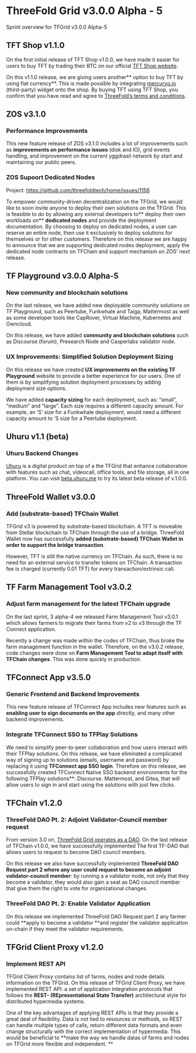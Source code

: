 
# ThreeFold Grid v3.0.0 Alpha - 5

Sprint overview for TFGrid v3.0.0 Alpha-5


## TFT Shop v1.1.0

On the first initial release of TFT Shop v1.0.0, we have made it easier for users to buy TFT by trading their BTC on our official [TFT Shop website](https://gettft.com/gettft/).

On this v1.1.0 release, we are giving users another** option to buy TFT by using fiat currency**. This is made possible by integrating [mercuryo.io](http://www.mercuryo.io/) (third-party) widget onto the shop. By buying TFT using TFT Shop, you confirm that you have read and agree to [ThreeFold’s terms and conditions](https://library.threefold.me/info/legal/#/legal__terms_conditions_gettft).


## ZOS v3.1.0

### Performance Improvements

This new feature release of ZOS v3.1.0 includes a lot of improvements such as **improvements on performance issues** (disk and IO), grid events handling, and improvement on the current yggdrasil network by start and maintaining our public peers.

### ZOS Supoort Dedicated Nodes

Project: https://github.com/threefoldtech/home/issues/1156

To empower community-driven decentralization on the TFGrid, we would like to soon invite anyone to deploy their own solutions on the TFGrid. This is feasible to do by allowing any external developers to** deploy their own workloads on** **dedicated nodes** and provide the deployment documentation. By choosing to deploy on dedicated nodes, a user can reserve an entire node, then use it exclusively to deploy solutions for themselves or for other customers. Therefore on this release we are happy to announce that we are supporting dedicated nodes deployment, apply the dedicated node contracts on TFChain and support mechanism on ZOS' next release.


## TF Playground v3.0.0 Alpha-5

### New community and blockchain solutions
On the last release, we have added new deployable community solutions on TF Playground, such as Peertube, Funkwhale and Taiga, Mattermost as well as some developer tools like CapRover, Virtual Machine, Kubernetes and Owncloud.

On this release, we have added **community and blockchain solutions** such as Discourse (forum), Presearch Node and Casperlabs validator node.

### UX Improvements: Simplified Solution Deployment Sizing
On this release we have created **UX improvements on the existing TF Playground** website to provide a better experience for our users. One of them is by simplifying solution deployment processes by adding deployment size options.

We have added **capacity sizing** for each deployment, such as: “small”, “medium” and “large”. Each size requires a different capacity amount. For example, an ‘S’ size for a Funkwhale deployment, would need a different capacity amount to ‘S size for a Peertube deployment.

## Uhuru v1.1 (beta)

### Uhuru Backend Changes

[Uhuru](www.uhuru.me) is a digital product on top of a the TFGrid that enhance collaboration with features such as chat, videocall, office tools, and file storage, all in one platform. You can visit [beta.uhuru.me](beta.uhuru.me) to try its latest beta release of v.1.0.0.


## ThreeFold Wallet v3.0.0

### Add (substrate-based) TFChain Wallet

TFGrid v3 is powered by substrate-based blockchain. A TFT is moveable from Stellar blockchain to TFChain through the use of a bridge.
ThreeFold Wallet now has successfully **added (substrate-based) TFChain Wallet in order to support the bridge transaction**. 

However, TFT is still the native currency on TFChain. As such, there is no need for an external service to transfer tokens on TFChain. A transaction fee is charged (currently 0.01 TFT) for every transaction/extrinsic call. 

## TF Farm Management Tool v3.0.2

### Adjust farm management for the latest TFChain upgrade

On the last sprint, 3 alpha-4 we released Farm Management Tool v3.0.1 which allows farmers to migrate their farms from v2 to v3 through the TF Connect application.

Recently a change was made within the codes of TFChain, thus broke the farm management function in the wallet. Therefore, on the v3.0.2 release, code changes were done on **Farm Management Tool to adapt itself with TFChain changes**. This was done quickly in production.

## TFConnect App v3.5.0

### Generic Frontend and Backend Improvements
This new feature release of TFConnect App includes new features such as **enabling user to sign documents on the app** directly, and many other backend improvements.

### Integrate TFConnect SSO to TFPlay Solutions

We need to simplify peer-to-peer collaboration and how users interact with their TFPlay solutions. On this release, we have eliminated a complicated way of signing up to solutions (emails, username and password) by replacing it using **TFConnect app SSO login**. Therefore on this release, we successfully created TFConnect Native SSO backend environments for the following TFPlay solutions**: Discourse. Mattermost, and Gitea, that will allow users to sign in and start using the solutions with just few clicks.

## TFChain v1.2.0

### ThreeFold DAO Pt. 2: Adjoint Validator-Council member request

From version 3.0 on, [ThreeFold Grid operates as a DAO](https://library.threefold.me/info/threefold#/tfgrid/threefold__dao). On the last release of TFChain v1.0.0,  we have successfully implemented The first TF-DAO that allows users to request to become DAO council members. 

On this release we also have successfully implemented **ThreeFold DAO Request part 2 where any user could request to become an adjoint validator-council member**: by running a a validator node, not only that they become a validator, they would also gain a seat as DAO council member that give them the right to vote for organizational changes.

### ThreeFold DAO Pt. 2: Enable Validator Application

On this release we implemented ThreeFold DAO Request part 2 any farmer could **apply to become a validator **and register the validator application on-chain if they meet the validator requirements.

## TFGrid Client Proxy v1.2.0

### Implement REST API

TFGrid Client Proxy contains list of farms, nodes and node details information on the TFGrid. On this release of TFGrid Client Proxy, we have implemented REST API:  a set of application integration protocols that follows the **REST- (REpresentational State Transfer)** architectural style for distributed hypermedia systems. 

One of the key advantages of applying REST APIs is that they provide a great deal of flexibility. Data is not tied to resources or methods, so REST can handle multiple types of calls, return different data formats and even change structurally with the correct implementation of hypermedia. This would be beneficial to **make the way we handle datas of farms and nodes on TFGrid more flexible and independent. 
**



